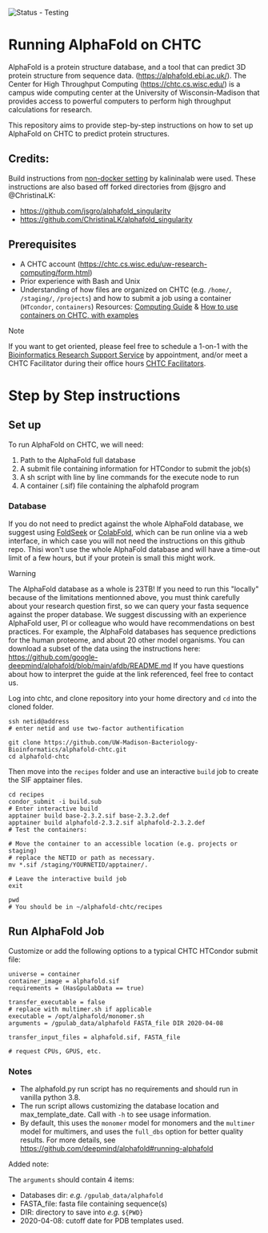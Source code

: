![Status - Testing](https://img.shields.io/badge/Status-Testing-2ea44f)


# Running AlphaFold on CHTC

AlphaFold is a protein structure database, and a tool that can predict 3D protein structure from sequence data. (https://alphafold.ebi.ac.uk/).
The Center for High Throughput Computing (https://chtc.cs.wisc.edu/) is a campus wide computing center at the University of Wisconsin-Madison that provides access to powerful computers to perform high throughput calculations for research. 

This repository aims to provide step-by-step instructions on how to set up AlphaFold on CHTC to predict protein structures. 

## Credits:
Build instructions from [non-docker setting](https://github.com/kalininalab/alphafold_non_docker) by kalininalab were used.
These instructions are also based off forked directories from @jsgro and @ChristinaLK:
- https://github.com/jsgro/alphafold_singularity
- https://github.com/ChristinaLK/alphafold_singularity

## Prerequisites
- A CHTC account (https://chtc.cs.wisc.edu/uw-research-computing/form.html)
- Prior experience with Bash and Unix
- Understanding of how files are organized on CHTC (e.g. `/home/`, `/staging/`, `/projects`) and how to submit a job using a container (`HTcondor`, `containers`)
  Resources:
  [Computing Guide](https://github.com/UW-Madison-Bacteriology-Bioinformatics/Computing/wiki) & 
  [How to use containers on CHTC, with examples](https://github.com/UW-Madison-Bacteriology-Bioinformatics/chtc-containers/blob/main/README.md)

> [!NOTE]
> If you want to get oriented, please feel free to schedule a 1-on-1 with the [Bioinformatics Research Support Service](https://bioinformatics.bact.wisc.edu/) by appointment, and/or meet a CHTC Facilitator during their office hours [CHTC Facilitators](https://chtc.cs.wisc.edu/uw-research-computing/get-help.html).

# Step by Step instructions

## Set up 
To run AlphaFold on CHTC, we will need:

1. Path to the AlphaFold full database
2. A submit file containing information for HTCondor to submit the job(s)
3. A sh script with line by line commands for the execute node to run
4. A container (.sif) file containing the alphafold program

### Database

If you do not need to predict against the whole AlphaFold database, we suggest using [FoldSeek](https://search.foldseek.com/search) or [ColabFold](https://github.com/sokrypton/ColabFold), which can be run online via a web interface, in which case you will not need the instructions on this github repo. Thisi won't use the whole AlphaFold database and will have a time-out limit of a few hours, but if your protein is small this might work.

>[!WARNING]
> The AlphaFold database as a whole is 23TB!
> If you need to run this "locally" because of the limitations mentionned above, you must think carefully about your research question first, so we can query your fasta sequence against the proper database. We suggest discussing with an experience AlphaFold user, PI or colleague who would have recommendations on best practices. For example, the AlphaFold databases has sequence predictions for the human proteome, and about 20 other model organisms.
> You can download a subset of the data using the instructions here: https://github.com/google-deepmind/alphafold/blob/main/afdb/README.md
> If you have questions about how to interpret the guide at the link referenced, feel free to contact us.


Log into chtc, and clone repository into your home directory and `cd` into the cloned folder. 

```
ssh netid@address
# enter netid and use two-factor authentification

git clone https://github.com/UW-Madison-Bacteriology-Bioinformatics/alphafold-chtc.git
cd alphafold-chtc
```

Then move into the `recipes` folder and use an interactive `build` job to create the SIF apptainer files.

```
cd recipes
condor_submit -i build.sub
# Enter interactive build
apptainer build base-2.3.2.sif base-2.3.2.def
apptainer build alphafold-2.3.2.sif alphafold-2.3.2.def
# Test the containers:

# Move the container to an accessible location (e.g. projects or staging)
# replace the NETID or path as necessary.
mv *.sif /staging/YOURNETID/apptainer/.

# Leave the interactive build job
exit

pwd
# You should be in ~/alphafold-chtc/recipes
```

## Run AlphaFold Job

Customize or add the following options to a typical CHTC HTCondor submit file:

```
universe = container
container_image = alphafold.sif
requirements = (HasGpulabData == true)

transfer_executable = false
# replace with multimer.sh if applicable
executable = /opt/alphafold/monomer.sh
arguments = /gpulab_data/alphafold FASTA_file DIR 2020-04-08

transfer_input_files = alphafold.sif, FASTA_file

# request CPUs, GPUS, etc.
```


### Notes

* The alphafold.py run script has no requirements and should run in vanilla python 3.8.
* The run script allows customizing the database location and max_template_date. Call with `-h` to see usage information.
* By default, this uses the `monomer` model for monomers and the `multimer` model for multimers,
  and uses the `full_dbs` option for better quality results. For more details, see https://github.com/deepmind/alphafold#running-alphafold
  
Added note:

The `arguments` should contain 4 items:

- Databases dir: *e.g.* `/gpulab_data/alphafold`
- FASTA_file: fasta file containing sequence(s)
- DIR: directory to save into *e.g.* `${PWD}`
- 2020-04-08: cutoff date for PDB templates used.
